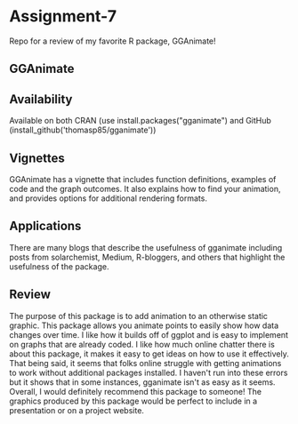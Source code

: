# Assignment-7
Repo for a review of my favorite R package, GGAnimate!

## GGAnimate

## Availability
Available on both CRAN (use install.packages("gganimate") and GitHub (install_github('thomasp85/gganimate'))

## Vignettes
GGAnimate has a vignette that includes function definitions, examples of code and the graph outcomes. It also explains how to find your animation, and provides options for additional rendering formats. 

## Applications
There are many blogs that describe the usefulness of gganimate including posts from solarchemist, Medium, R-bloggers, and others that highlight the usefulness of the package.

## Review

The purpose of this package is to add animation to an otherwise static graphic. This package allows you animate points to easily show how data changes over time. I like how it builds off of ggplot and is easy to implement on graphs that are already coded. I like how much online chatter there is about this package, it makes it easy to get ideas on how to use it effectively. That being said, it seems that folks online struggle with getting animations to work without additional packages installed. I haven't run into these errors but it shows that in some instances, gganimate isn't as easy as it seems. Overall, I would definitely recommend this package to someone! The graphics produced by this package would be perfect to include in a presentation or on a project website.
